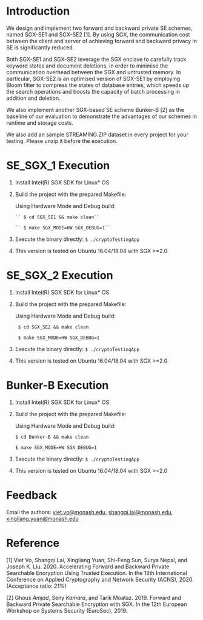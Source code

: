 # Introduction

We design and implement two forward and backward private SE schemes, named SGX-SE1 and SGX-SE2 [1]. By using SGX, the  communication cost between the client and server of achieving forward and backward privacy in SE is significantly reduced. 

Both SGX-SE1 and SGX-SE2 leverage the SGX enclave to carefully track keyword states and document deletions, in order to minimise the communication overhead between the SGX and untrusted memory. In particular, SGX-SE2 is an optimised version of SGX-SE1 by employing Bloom filter to compress the states of database entries, which speeds up the search operations and  boosts the capacity of batch processing in addition and deletion. 

We also implement another SGX-based SE scheme Bunker-B [2] as the baseline of our evaluation to demonstrate the advantages of our schemes in runtime and storage costs.

We also add an sample STREAMING.ZIP dataset in every project for your testing.
Please unzip it before the execution.

# SE_SGX_1 Execution

1. Install Intel(R) SGX SDK for Linux* OS
2. Build the project with the prepared Makefile:

   Using Hardware Mode and Debug build:
   
       `` $ cd SGX_SE1 && make clean``
       
       `` $ make SGX_MODE=HW SGX_DEBUG=1``

3. Execute the binary directly:
  `
    $ ./cryptoTestingApp
  `

4. This version is tested on Ubuntu 16.04/18.04 with SGX >=2.0

# SE_SGX_2 Execution

1. Install Intel(R) SGX SDK for Linux* OS
2. Build the project with the prepared Makefile:

   Using Hardware Mode and Debug build:
   
      `` $ cd SGX_SE2 && make clean``
      
      `` $ make SGX_MODE=HW SGX_DEBUG=1``

3. Execute the binary directly:
  `
    $ ./cryptoTestingApp
  `

4. This version is tested on Ubuntu 16.04/18.04 with SGX >=2.0

# Bunker-B Execution

1. Install Intel(R) SGX SDK for Linux* OS

2. Build the project with the prepared Makefile:

   Using Hardware Mode and Debug build:
   
      ``$ cd Bunker-B && make clean``
      
      ``$ make SGX_MODE=HW SGX_DEBUG=1``

3. Execute the binary directly:
   `
     $ ./cryptoTestingApp
   `

4. This version is tested on Ubuntu 16.04/18.04 with SGX >=2.0


# Feedback
Email the authors: viet.vo@monash.edu, shangqi.lai@monash.edu, xingliang.yuan@monash.edu

# Reference
[1] Viet Vo, Shangqi Lai, Xingliang Yuan, Shi-Feng Sun, Surya Nepal, and Joseph K. Liu. 2020. Accelerating Forward and Backward Private Searchable Encryption Using Trusted Execution. In the 18th International Conference on Applied Cryptography and Network Security (ACNS), 2020. (Acceptance ratio: 21%)

[2] Ghous *Amjad*, Seny *Kamara*, and Tarik Moataz. 2019. Forward and Backward Private Searchable Encryption with SGX. In the 12th European Workshop on Systems Security (EuroSec), 2019.
